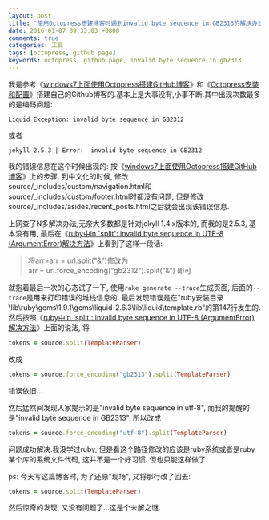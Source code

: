 ```yaml
---
layout: post
title: "使用Octopress搭建博客时遇到invalid byte sequence in GB2313的解决办法"
date: 2016-01-07 09:33:03 +0800
comments: true
categories: 工具
tags: [octopress, github page]
keywords: octopress, github page, invalid byte sequence in gb2313
---
```


我是参考《[windows7上面使用Octopress搭建GitHub博客](http://yidao620c.github.io/2015/03/18/octopress-blog.html)》和《[Octopress安装和配置](http://www.jianshu.com/p/1a117ef0e534)》搭建自己的Github博客的.基本上是大事没有,小事不断.其中出现次数最多的是编码问题:
```plain
Liquid Exception: invalid byte sequence in GB2312
```
或者
```plain
jekyll 2.5.3 | Error:  invalid byte sequence in GB2312
```
<!-- more -->

我的错误信息在这个时候出现的: 按《[windows7上面使用Octopress搭建GitHub博客](http://yidao620c.github.io/2015/03/18/octopress-blog.html)》上的步骤, 到中文化的时候, 修改source/\_includes/custom/navigation.html和source/\_includes/custom/footer.html时都没有问题, 但是修改source/\_includes/asides/recent\_posts.html之后就会出现该错误信息.

上网查了N多解决办法,无奈大多数都是针对jekyll 1.4.x版本的, 而我的是2.5.3, 基本没有用, 最后在《[ruby中in `split': invalid byte sequence in UTF-8 (ArgumentError)解决方法](http://blog.csdn.net/jiedushi/article/details/8529110)》上看到了这样一段话:
>将arr=arr = url.split("&")修改为<br/>
arr = url.force_encoding("gb2312").split("&")  即可

就抱着最后一次的心态试了一下, 使用`rake generate --trace`生成页面, 后面的`--trace`是用来打印错误的堆栈信息的. 最后发现错误是在"ruby安装目录\lib\ruby\gems\1.9.1\gems\liquid-2.6.3\lib\liquid\template.rb"的第147行发生的. 然后按照《[ruby中in `split': invalid byte sequence in UTF-8 (ArgumentError)解决方法](http://blog.csdn.net/jiedushi/article/details/8529110)》上面的说法, 将
```ruby
tokens = source.split(TemplateParser)
```
改成
```ruby
tokens = source.force_encoding("gb2313").split(TemplateParser)
```
错误依旧...

然后猛然间发现人家提示的是"invalid byte sequence in utf-8", 而我的提醒的是"invalid byte sequence in GB2313", 所以改成
```ruby
tokens = source.force_encoding("utf-8").split(TemplateParser)
```
问题成功解决.我没学过ruby, 但是看这个路径修改的应该是ruby系统或者是ruby某个库的系统文件代码, 这并不是一个好习惯. 但也只能这样做了.

ps: 今天写这篇博客时, 为了还原"现场", 又将那行改了回去:
```ruby
tokens = source.split(TemplateParser)
```
然后惊奇的发现, 又没有问题了...这是个未解之谜.
